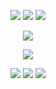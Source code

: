 <html>
  <body>
    <p align="center">
<img src="https://ukusyaoi.neocities.org/github/9teen.png"> <img src="https://ukusyaoi.neocities.org/github/shehim.png"> <img src="https://ukusyaoi.neocities.org/github/turkish.png">
       <p align="center">
<img src="https://ukusyaoi.neocities.org/github/fujodangboy.png">
<p align="center">
<img src="https://ukusyaoi.neocities.org/github/se%E3%81%A8rin.jpeg">
  <p align="center">
    <a href="https://rentry.co/rin10"><img src="https://ukusyaoi.neocities.org/github/rentry.png"></a> <a href="https://makotoyuukun.straw.page/"><img src="https://ukusyaoi.neocities.org/github/strawpage.png"></a> <a href="https://makotoyuukun.straw.page///"><img src="[https://ukusyaoi.neocities.org/github/atabook.png](https://itoshis.atabook.org/)"></a>
    </body>
</html>
